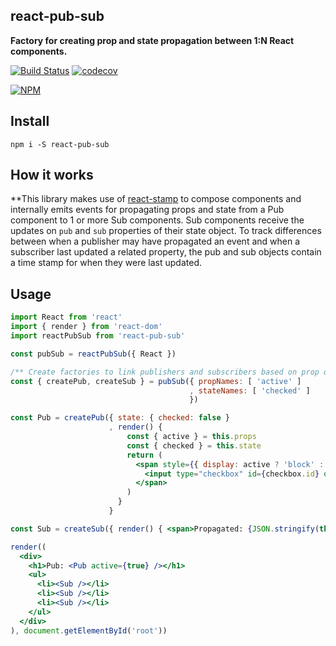 ## react-pub-sub

**Factory for creating prop and state propagation between 1:N React components.**

[![Build Status](https://travis-ci.org/noderaider/react-pub-sub-test.svg?branch=master)](https://travis-ci.org/noderaider/react-pub-sub-test)
[![codecov](https://codecov.io/gh/noderaider/react-pub-sub-test/branch/master/graph/badge.svg)](https://codecov.io/gh/noderaider/react-pub-sub-test)

[![NPM](https://nodei.co/npm/react-pub-sub.png?stars=true&downloads=true)](https://nodei.co/npm/react-pub-sub/)

## Install

`npm i -S react-pub-sub`

## How it works

**This library makes use of [react-stamp](https://npmjs.com/package/react-stamp) to compose components and internally emits events for propagating props and state from a Pub component to 1 or more Sub components. Sub components receive the updates on `pub` and `sub` properties of their state object. To track differences between when a publisher may have propagated an event and when a subscriber last updated a related property, the pub and sub objects contain a time stamp for when they were last updated.

## Usage

```jsx
import React from 'react'
import { render } from 'react-dom'
import reactPubSub from 'react-pub-sub'

const pubSub = reactPubSub({ React })

/** Create factories to link publishers and subscribers based on prop or state changes of the pub component. */
const { createPub, createSub } = pubSub({ propNames: [ 'active' ]
                                        , stateNames: [ 'checked' ]
                                        })

const Pub = createPub({ state: { checked: false }
                      , render() {
                          const { active } = this.props
                          const { checked } = this.state
                          return (
                            <span style={{ display: active ? 'block' : 'none' }}>
                              <input type="checkbox" id={checkbox.id} onChange={e => this.setState({ checked: e.target.checked })} checked={checked} />
                            </span>
                          )
                        }
                      }

const Sub = createSub({ render() { <span>Propagated: {JSON.stringify(this.state.pub)}</span> }})

render((
  <div>
    <h1>Pub: <Pub active={true} /></h1>
    <ul>
      <li><Sub /></li>
      <li><Sub /></li>
      <li><Sub /></li>
    </ul>
  </div>
), document.getElementById('root'))
```
